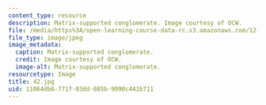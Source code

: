 ```yaml
---
content_type: resource
description: Matrix-supported conglomerate. Image courtesy of OCW.
file: /media/https%3A/open-learning-course-data-rc.s3.amazonaws.com/12-110-sedimentary-geology-fall-2004/11064db6771f03dd885b9090c441b711_42.jpg
file_type: image/jpeg
image_metadata:
  caption: Matrix-supported conglomerate.
  credit: Image courtesy of OCW.
  image-alt: Matrix-supported conglomerate.
resourcetype: Image
title: 42.jpg
uid: 11064db6-771f-03dd-885b-9090c441b711
---
```

